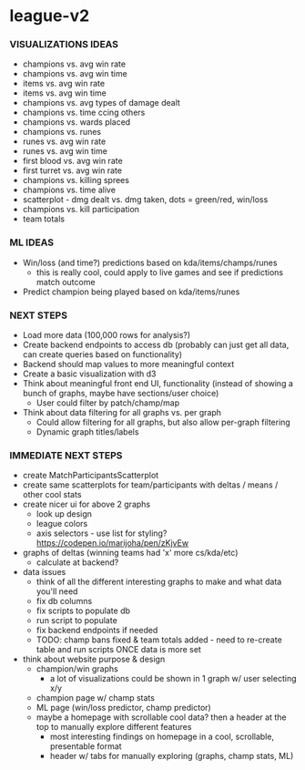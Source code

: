 # league-v2

### VISUALIZATIONS IDEAS
- champions vs. avg win rate
- champions vs. avg win time
- items vs. avg win rate
- items vs. avg win time
- champions vs. avg types of damage dealt
- champions vs. time ccing others
- champions vs. wards placed
- champions vs. runes
- runes vs. avg win rate
- runes vs. avg win time
- first blood vs. avg win rate
- first turret vs. avg win rate
- champions vs. killing sprees
- champions vs. time alive
- scatterplot - dmg dealt vs. dmg taken, dots = green/red, win/loss
- champions vs. kill participation
- team totals

### ML IDEAS
- Win/loss (and time?) predictions based on kda/items/champs/runes
  - this is really cool, could apply to live games and see if predictions match outcome
- Predict champion being played based on kda/items/runes

### NEXT STEPS
- Load more data (100,000 rows for analysis?)
- Create backend endpoints to access db (probably can just get all data, can create queries based on functionality)
- Backend should map values to more meaningful context
- Create a basic visualization with d3
- Think about meaningful front end UI, functionality (instead of showing a bunch of graphs, maybe have sections/user choice)
  - User could filter by patch/champ/map
- Think about data filtering for all graphs vs. per graph
    - Could allow filtering for all graphs, but also allow per-graph filtering
    - Dynamic graph titles/labels

### IMMEDIATE NEXT STEPS
- create MatchParticipantsScatterplot
- create same scatterplots for team/participants with deltas / means / other cool stats
- create nicer ui for above 2 graphs
    - look up design
    - league colors
    - axis selectors - use list for styling? https://codepen.io/marijoha/pen/zKjvEw
- graphs of deltas (winning teams had 'x' more cs/kda/etc)
    - calculate at backend?
- data issues
    - think of all the different interesting graphs to make and what data you'll need
    - fix db columns
    - fix scripts to populate db
    - run script to populate
    - fix backend endpoints if needed
    - TODO: champ bans fixed & team totals added - need to re-create table and run scripts ONCE data is more set
- think about website purpose & design
    - champion/win graphs
        - a lot of visualizations could be shown in 1 graph w/ user selecting x/y
    - champion page w/ champ stats
    - ML page (win/loss predictor, champ predictor)
    - maybe a homepage with scrollable cool data? then a header at the top to manually explore different features
        - most interesting findings on homepage in a cool, scrollable, presentable format
        - header w/ tabs for manually exploring (graphs, champ stats, ML)
